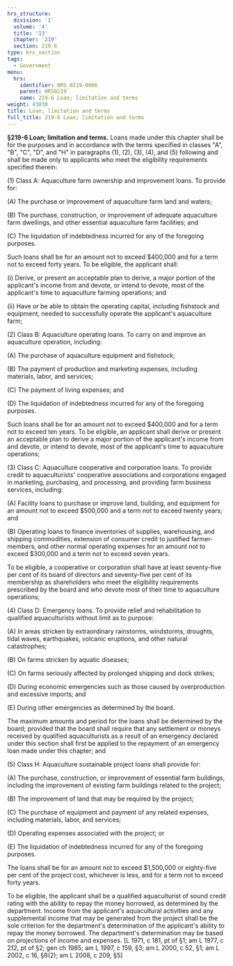```yaml
---
hrs_structure:
  division: '1'
  volume: '4'
  title: '13'
  chapter: '219'
  section: 219-6
type: hrs_section
tags:
  - Government
menu:
  hrs:
    identifier: HRS_0219-0006
    parent: HRS0219
    name: 219-6 Loan; limitation and terms
weight: 43030
title: Loan; limitation and terms
full_title: 219-6 Loan; limitation and terms
---
```

**§219-6 Loan; limitation and terms.** Loans made under this chapter shall be for the purposes and in accordance with the terms specified in classes "A", "B", "C", "D", and "H" in paragraphs (1), (2), (3), (4), and (5) following and shall be made only to applicants who meet the eligibility requirements specified therein:

(1) Class A: Aquaculture farm ownership and improvement loans. To provide for:

(A) The purchase or improvement of aquaculture farm land and waters;

(B) The purchase, construction, or improvement of adequate aquaculture farm dwellings, and other essential aquaculture farm facilities; and

(C) The liquidation of indebtedness incurred for any of the foregoing purposes.

Such loans shall be for an amount not to exceed $400,000 and for a term not to exceed forty years. To be eligible, the applicant shall:

(i) Derive, or present an acceptable plan to derive, a major portion of the applicant's income from and devote, or intend to devote, most of the applicant's time to aquaculture farming operations; and

(ii) Have or be able to obtain the operating capital, including fishstock and equipment, needed to successfully operate the applicant's aquaculture farm;

(2) Class B: Aquaculture operating loans. To carry on and improve an aquaculture operation, including:

(A) The purchase of aquaculture equipment and fishstock;

(B) The payment of production and marketing expenses, including materials, labor, and services;

(C) The payment of living expenses; and

(D) The liquidation of indebtedness incurred for any of the foregoing purposes.

Such loans shall be for an amount not to exceed $400,000 and for a term not to exceed ten years. To be eligible, an applicant shall derive or present an acceptable plan to derive a major portion of the applicant's income from and devote, or intend to devote, most of the applicant's time to aquaculture operations;

(3) Class C: Aquaculture cooperative and corporation loans. To provide credit to aquaculturists' cooperative associations and corporations engaged in marketing, purchasing, and processing, and providing farm business services, including:

(A) Facility loans to purchase or improve land, building, and equipment for an amount not to exceed $500,000 and a term not to exceed twenty years; and

(B) Operating loans to finance inventories of supplies, warehousing, and shipping commodities, extension of consumer credit to justified farmer-members, and other normal operating expenses for an amount not to exceed $300,000 and a term not to exceed seven years.

To be eligible, a cooperative or corporation shall have at least seventy-five per cent of its board of directors and seventy-five per cent of its membership as shareholders who meet the eligibility requirements prescribed by the board and who devote most of their time to aquaculture operations;

(4) Class D: Emergency loans. To provide relief and rehabilitation to qualified aquaculturists without limit as to purpose:

(A) In areas stricken by extraordinary rainstorms, windstorms, droughts, tidal waves, earthquakes, volcanic eruptions, and other natural catastrophes;

(B) On farms stricken by aquatic diseases;

(C) On farms seriously affected by prolonged shipping and dock strikes;

(D) During economic emergencies such as those caused by overproduction and excessive imports; and

(E) During other emergencies as determined by the board.

The maximum amounts and period for the loans shall be determined by the board; provided that the board shall require that any settlement or moneys received by qualified aquaculturists as a result of an emergency declared under this section shall first be applied to the repayment of an emergency loan made under this chapter; and

(5) Class H: Aquaculture sustainable project loans shall provide for:

(A) The purchase, construction, or improvement of essential farm buildings, including the improvement of existing farm buildings related to the project;

(B) The improvement of land that may be required by the project;

(C) The purchase of equipment and payment of any related expenses, including materials, labor, and services;

(D) Operating expenses associated with the project; or

(E) The liquidation of indebtedness incurred for any of the foregoing purposes.

The loans shall be for an amount not to exceed $1,500,000 or eighty-five per cent of the project cost, whichever is less, and for a term not to exceed forty years.

To be eligible, the applicant shall be a qualified aquaculturist of sound credit rating with the ability to repay the money borrowed, as determined by the department. Income from the applicant's aquacultural activities and any supplemental income that may be generated from the project shall be the sole criterion for the department's determination of the applicant's ability to repay the money borrowed. The department's determination may be based on projections of income and expenses. [L 1971, c 181, pt of §1; am L 1977, c 212, pt of §2; gen ch 1985; am L 1997, c 159, §3; am L 2000, c 52, §1; am L 2002, c 16, §8(2); am L 2008, c 209, §5]